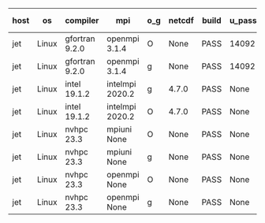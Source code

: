 

| host     | os       | compiler                              | mpi                      | o_g        | netcdf        | build       | u_pass          | u_fail          | s_pass            | s_fail            | e_pass             | e_fail             | nuopc_pass       | nuopc_fail       | artifacts link          |
|----------|----------|---------------------------------------|--------------------------|------------|---------------|-------------|-----------------|-----------------|-------------------|-------------------|--------------------|--------------------|------------------|------------------|-------------------------|
| jet | Linux | gfortran 9.2.0 | openmpi 3.1.4  | O | None  | PASS | 14092 | 0 | 49 | 0 | 81 | 0 | 47 | 0 | <a href="https://github.com/esmf-org/esmf-test-artifacts/tree/701cf5fe1db4eeb4c172419d1b5d873e788662b1/develop/gfortran/9.2.0/O/openmpi/3.1.4" target="_blank">701cf5f</a> | 
| jet | Linux | gfortran 9.2.0 | openmpi 3.1.4  | g | None  | PASS | 14092 | 0 | 49 | 0 | 81 | 0 | 47 | 0 | <a href="https://github.com/esmf-org/esmf-test-artifacts/tree/029a17e9fb6c19553b88360b4bbe2671c3c9bfb0/develop/gfortran/9.2.0/g/openmpi/3.1.4" target="_blank">029a17e</a> | 
| jet | Linux | intel 19.1.2 | intelmpi 2020.2  | g | 4.7.0  | PASS | None | None | None | None | None | None | None | None | <a href="https://github.com/esmf-org/esmf-test-artifacts/tree/e7e9420b9b194686d813e05c31d11cb378eb341d/develop/intel/19.1.2/g/intelmpi/2020.2" target="_blank">e7e9420</a> | 
| jet | Linux | intel 19.1.2 | intelmpi 2020.2  | O | 4.7.0  | PASS | None | None | None | None | None | None | None | None | <a href="https://github.com/esmf-org/esmf-test-artifacts/tree/65bad82131a420894c9c7015e1f2668694916696/develop/intel/19.1.2/O/intelmpi/2020.2" target="_blank">65bad82</a> | 
| jet | Linux | nvhpc 23.3 | mpiuni None  | O | None  | PASS | None | None | None | None | None | None | None | None | <a href="https://github.com/esmf-org/esmf-test-artifacts/tree/d713afd4a25acb3d6778b5db0a7ec79099e93625/develop/nvhpc/23.3/O/mpiuni/None" target="_blank">d713afd</a> | 
| jet | Linux | nvhpc 23.3 | mpiuni None  | g | None  | PASS | None | None | None | None | None | None | None | None | <a href="https://github.com/esmf-org/esmf-test-artifacts/tree/71d62a2447c6b024c5cdc543f4ac5369e61733da/develop/nvhpc/23.3/g/mpiuni/None" target="_blank">71d62a2</a> | 
| jet | Linux | nvhpc 23.3 | openmpi None  | O | None  | PASS | None | None | None | None | None | None | None | None | <a href="https://github.com/esmf-org/esmf-test-artifacts/tree/915ba45a41db6fa41554c66138a79584cecf8693/develop/nvhpc/23.3/O/openmpi/None" target="_blank">915ba45</a> | 
| jet | Linux | nvhpc 23.3 | openmpi None  | g | None  | PASS | None | None | None | None | None | None | None | None | <a href="https://github.com/esmf-org/esmf-test-artifacts/tree/632111a383e00753427e3d7b95f0a52385a07284/develop/nvhpc/23.3/g/openmpi/None" target="_blank">632111a</a> | 

